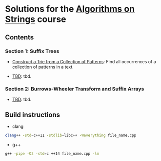 
# Solutions for the [Algorithms on Strings](https://www.coursera.org/learn/algorithms-on-strings/) course

## Contents

### Section 1: Suffix Trees

* [Construct a Trie from a Collection of Patterns](TBD):
   Find all occurrences of a collection of patterns in a text.

* [TBD](TBD):
   tbd.

### Section 2: Burrows-Wheeler Transform and Suffix Arrays

* [TBD](TBD):
   tbd.

## Build instructions

* clang

```bash
clang++ -std=c++11 -stdlib=libc++ -Weverything file_name.cpp
```

* g++

```bash
g++ -pipe -O2 -std=c ++14 file_name.cpp -lm
```
